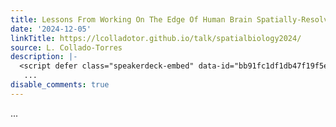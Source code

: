 ```yaml
---
title: Lessons From Working On The Edge Of Human Brain Spatially-Resolved Transcriptomics
date: '2024-12-05'
linkTitle: https://lcolladotor.github.io/talk/spatialbiology2024/
source: L. Collado-Torres
description: |-
  <script defer class="speakerdeck-embed" data-id="bb91fc1df1db47f19f5e4812243528b2" data-ratio="1.7772511848341233" src="//speakerdeck.com/assets/embed.js"></script>
   ...
disable_comments: true
---
```

<script defer class="speakerdeck-embed" data-id="bb91fc1df1db47f19f5e4812243528b2" data-ratio="1.7772511848341233" src="//speakerdeck.com/assets/embed.js"></script>
 ...